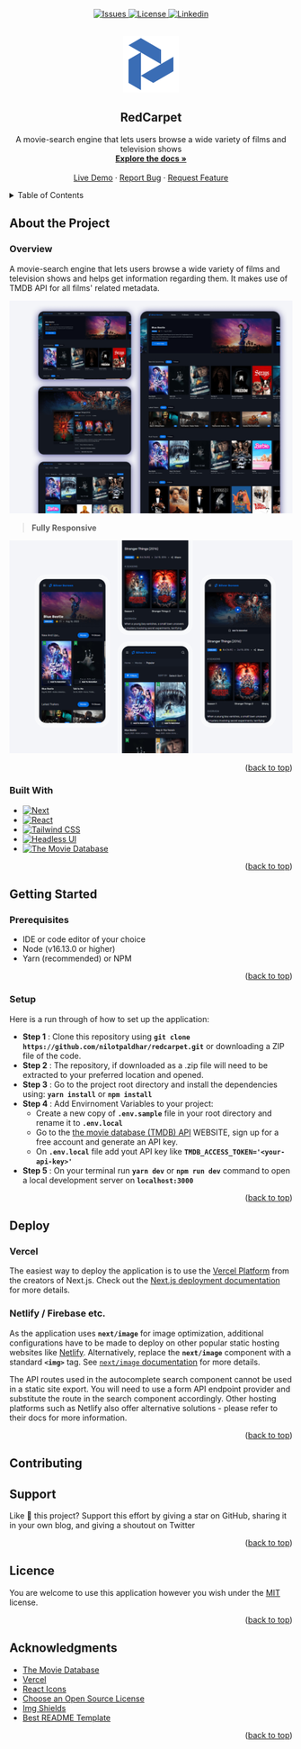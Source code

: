 <!-- PROJECT SHIELDS -->
<p align="center">
  <a href="https://github.com/github_username/repo_name/issues">
    <img src="https://img.shields.io/github/issues/nilotpaldhar/redcarpet.svg?style=for-the-badge" alt="Issues">
  </a>
  <a href="https://github.com/nilotpaldhar/redcarpet/blob/master/LICENSE">
    <img src="https://img.shields.io/github/license/nilotpaldhar/redcarpet.svg?style=for-the-badge" alt="License">
  </a>
   <a href="https://linkedin.com/in/nilotpaldhar">
    <img src="https://img.shields.io/badge/-LinkedIn-black.svg?style=for-the-badge&logo=linkedin&colorB=555" alt="Linkedin">
  </a>
</p>

<!-- PROJECT LOGO -->
<br />
<div align="center">
  <a href="https://github.com/nilotpaldhar/redcarpet">
    <img src="public/images/logos/site-logo-icon.png" alt="Logo" width="100" height="100">
  </a>

<h2 align="center">RedCarpet</h2>

  <p align="center">
    A movie-search engine that lets users browse a wide variety of films and television shows
    <br />
    <a href="https://github.com/nilotpaldhar/redcarpet"><strong>Explore the docs »</strong></a>
    <br />
    <br />
    <a href="https://redcarpet.vercel.app">Live Demo</a>
    ·
    <a href="https://github.com/nilotpaldhar/redcarpet/issues">Report Bug</a>
    ·
    <a href="https://github.com/nilotpaldhar/redcarpet/issues">Request Feature</a>
  </p>
</div>

<!-- TABLE OF CONTENTS -->
<details>
  <summary>Table of Contents</summary>
  <ol>
   <li>
      <a href="#about-the-project">About the Project</a>
      <ul>
        <li><a href="#overview">Overview</a></li>
        <li><a href="#built-with">Built With</a></li>
      </ul>
    </li>
    <li>
      <a href="#geting-started">Geting Started</a>
      <ul>
        <li><a href="#prerequisites">Prerequisites</a></li>
        <li><a href="#setup">Setup</a></li>
      </ul>
    </li>
    <li>
      <a href="#deploy">Deploy</a>
      <ul>
        <li><a href="#vercel">Vercel</a></li>
        <li><a href="#netlify--firebase-etc">Netlify / Firebase etc.</a></li>
      </ul>
    </li>
    <li><a href="#contributing">Contributing</a></li>
    <li><a href="#support">Support</a></li>
    <li><a href="#licence">Licence</a></li>
    <li><a href="#acknowledgments">Acknowledgments</a></li>
  </ol>
</details>

<!-- ABOUT THE PROJECT -->

## About the Project

### Overview

A movie-search engine that lets users browse a wide variety of films and television shows and helps get information regarding them. It makes use of TMDB API for all films' related metadata.

<p align="center">
  <img src = "public/images/preview/desktop.png">
</p>

> **Fully Responsive**

<p align="center">
  <img src = "public/images/preview/mobile.png">
</p>

<p align="right">(<a href="#readme-top">back to top</a>)</p>

### Built With

- [![Next][next.js]][next-url]
- [![React][react.js]][react-url]
- [![Tailwind CSS][tailwind-css]][tailwind-css-url]
- [![Headless UI][headlessui]][headlessui-url]
- [![The Movie Database][tmdb]][tmdb-url]

<p align="right">(<a href="#readme-top">back to top</a>)</p>

<!-- GETTING STARTED -->

## Getting Started

### Prerequisites

- IDE or code editor of your choice
- Node (v16.13.0 or higher)
- Yarn (recommended) or NPM

<p align="right">(<a href="#readme-top">back to top</a>)</p>

### Setup

Here is a run through of how to set up the application:

- **Step 1** : Clone this repository using **`git clone https://github.com/nilotpaldhar/redcarpet.git`** or downloading a ZIP file of the code.
- **Step 2** : The repository, if downloaded as a .zip file will need to be extracted to your preferred location and opened.
- **Step 3** : Go to the project root directory and install the dependencies using: **`yarn install`** or **`npm install`**
- **Step 4** : Add Envirnoment Variables to your project:
  - Create a new copy of **`.env.sample`** file in your root directory and rename it to **`.env.local`**
  - Go to the [the movie database (TMDB) API](https://www.themoviedb.org/) WEBSITE, sign up for a free account and generate an API key.
  - On **`.env.local`** file add yout API key like **`TMDB_ACCESS_TOKEN='<your-api-key>'`**
- **Step 5** : On your terminal run **`yarn dev`** or **`npm run dev`** command to open a local development server on **`localhost:3000`**

<p align="right">(<a href="#readme-top">back to top</a>)</p>

<!-- GETTING STARTED -->

## Deploy

### **Vercel**

The easiest way to deploy the application is to use the [Vercel Platform](https://vercel.com) from the creators of Next.js. Check out the [Next.js deployment documentation](https://nextjs.org/docs/deployment) for more details.

### **Netlify / Firebase etc.**

As the application uses **`next/image`** for image optimization, additional configurations have to be made to deploy on other popular static hosting websites like [Netlify](https://www.netlify.com/). Alternatively, replace the **`next/image`** component with a standard **`<img>`** tag. See [`next/image` documentation](https://nextjs.org/docs/basic-features/image-optimization) for more details.

The API routes used in the autocomplete search component cannot be used in a static site export. You will need to use a form API endpoint provider and substitute the route in the search component accordingly. Other hosting platforms such as Netlify also offer alternative solutions - please refer to their docs for more information.

<p align="right">(<a href="#readme-top">back to top</a>)</p>

<!-- CONTRIBUTING -->

## Contributing

<!-- SUPPORT -->

## Support

Like 💖 this project? Support this effort by giving a star on GitHub, sharing it in your own blog, and giving a shoutout on Twitter

<p align="right">(<a href="#readme-top">back to top</a>)</p>

<!-- LICENCE -->

## Licence

You are welcome to use this application however you wish under the [MIT](https://github.com/nilotpaldhar/redcarpet/new/mainLICENSE) license.

<p align="right">(<a href="#readme-top">back to top</a>)</p>

<!-- ACKNOWLEDGMENTS -->

## Acknowledgments

- [The Movie Database](https://www.themoviedb.org)
- [Vercel](https://vercel.com)
- [React Icons](https://react-icons.github.io/react-icons/search)
- [Choose an Open Source License](https://choosealicense.com)
- [Img Shields](https://shields.io)
- [Best README Template](https://github.com/othneildrew/Best-README-Template)

<p align="right">(<a href="#readme-top">back to top</a>)</p>

<!-- MARKDOWN LINKS & IMAGES -->
<!-- https://www.markdownguide.org/basic-syntax/#reference-style-links -->

[next.js]: https://img.shields.io/badge/next.js-000000?style=for-the-badge&logo=nextdotjs&logoColor=white
[next-url]: https://nextjs.org/
[react.js]: https://img.shields.io/badge/React-20232A?style=for-the-badge&logo=react&logoColor=61DAFB
[react-url]: https://reactjs.org/
[tailwind-css]: https://img.shields.io/badge/Tailwind_CSS-38B2AC?style=for-the-badge&logo=tailwind-css&logoColor=white
[tailwind-css-url]: https://tailwindcss.com
[headlessui]: https://img.shields.io/badge/Headless_UI-66E3FF?style=for-the-badge&logo=headlessui&logoColor=white
[headlessui-url]: https://headlessui.com
[tmdb]: https://img.shields.io/badge/TMDB_API-01B4E4?style=for-the-badge&logo=The-Movie-Database&logoColor=white
[tmdb-url]: https://www.themoviedb.org
